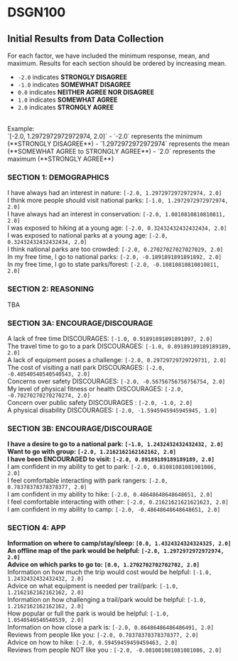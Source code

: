 # DSGN100

## Initial Results from Data Collection
For each factor, we have included the minimum response, mean, and maximum. Results for each section should be ordered by increasing mean. <br/>
- `-2.0` indicates **STRONGLY DISAGREE**
- `-1.0` indicates **SOMEWHAT DISAGREE**
- `0.0` indicates **NEITHER AGREE NOR DISAGREE**
- `1.0` indicates **SOMEWHAT AGREE**
- `2.0` indicates **STRONGLY AGREE** 
<br/>
Example: <br/>
`[-2.0, 1.2972972972972974, 2.0]`
- `-2.0` represents the minimum (**STRONGLY DISAGREE**)
- `1.2972972972972974` represents the mean (**SOMEWHAT AGREE to STRONGLY AGREE**)
- `2.0` represents the maximum (**STRONGLY AGREE**)

### SECTION 1: DEMOGRAPHICS
I have always had an interest in nature: `[-2.0, 1.2972972972972974, 2.0]` <br/>
I think more people should visit national parks: `[-1.0, 1.2972972972972974, 2.0]` <br/>
I have always had an interest in conservation: `[-2.0, 1.0810810810810811, 2.0]` <br/>
I was exposed to hiking at a young age:  `[-2.0, 0.32432432432432434, 2.0]` <br/>
I was exposed to national parks at a young age: `[-2.0, 0.32432432432432434, 2.0]` <br/>
I think national parks are too crowded: `[-2.0, 0.27027027027027029, 2.0]` <br/>
In my free time, I go to national parks: `[-2.0, -0.1891891891891892, 2.0]` <br/>
In my free time, I go to state parks/forest: `[-2.0, -0.10810810810810811, 2.0]` <br/>

### SECTION 2: REASONING 
TBA

### SECTION 3A: ENCOURAGE/DISCOURAGE 
A lack of free time DISCOURAGES: `[-1.0, 0.91891891891891897, 2.0]` <br/>
The travel time to go to a park DISCOURAGES: `[-1.0, 0.89189189189189189, 2.0]` <br/>
A lack of equipment poses a challenge: `[-2.0, 0.29729729729729731, 2.0]` <br/>
The cost of visiting a natl park DISCOURAGES: `[-2.0, -0.40540540540540543, 2.0]` <br/>
Concerns over safety DISCOURAGES: `[-2.0, -0.56756756756756754, 2.0]` <br/>
My level of physical fitness or health DISCOURAGES: `[-2.0, -0.70270270270270274, 2.0]` <br/>
Concern over public safety DISCOURAGES : `[-2.0, -1.0, 2.0]` <br/>
A physical disability DISCOURAGES: `[-2.0, -1.5945945945945945, 1.0]` <br/>

### SECTION 3B: ENCOURAGE/DISCOURAGE
**I have a desire to go to a national park: `[-1.0, 1.2432432432432432, 2.0]`** <br/>
**Want to go with group: `[-2.0, 1.2162162162162162, 2.0]`** <br/>
**I have been ENCOURAGED to visit: `[-2.0, 0.89189189189189189, 2.0]`** <br/>
I am confident in my ability to get to park: `[-2.0, 0.81081081081081086, 2.0]` <br/>
I feel comfortable interacting with park rangers: `[-2.0, 0.78378378378378377, 2.0]` <br/>
I am confident in my ability to hike: `[-2.0, 0.48648648648648651, 2.0]` <br/>
I feel comfortable interacting with other: `[-2.0, 0.21621621621621623, 2.0]` <br/>
I am confident in my ability to camp: `[-2.0, -0.48648648648648651, 2.0]` <br/>

### SECTION 4: APP
**Information on where to camp/stay/sleep: `[0.0, 1.4324324324324325, 2.0]`** <br/>
**An offline map of the park would be helpful: `[-2.0, 1.2972972972972974, 2.0]`** <br/>
**Advice on which parks to go to: `[0.0, 1.2702702702702702, 2.0]`** <br/>
Information on how much the trip would cost would be helpful: `[-1.0, 1.2432432432432432, 2.0]` <br/>
Advice on what equipment is needed per trail/park: `[-1.0, 1.2162162162162162, 2.0]` <br/>
Information on how challenging a trail/park would be helpful: `[-1.0, 1.2162162162162162, 2.0]` <br/>
How popular or full the park is would be helpful: `[-1.0, 1.0540540540540539, 2.0]` <br/>
Information on how close a park is: `[-2.0, 0.86486486486486491, 2.0]` <br/>
Reviews from people like you: `[-2.0, 0.78378378378378377, 2.0]` <br/>
Advice on how to hike: `[-2.0, 0.59459459459459463, 2.0]` <br/>
Reviews from people NOT like you : `[-2.0, -0.081081081081081086, 2.0]` <br/>
